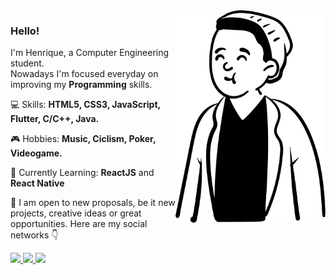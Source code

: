 <img src="vector.png" min-height="340px" max-height="340px" height="340px" align="right" alt="Vector">

<h3 align="left">
  Hello!
</h3>

<p align="left">
  I'm Henrique, a Computer Engineering student.<br>
  Nowadays I'm focused everyday on improving my <strong>Programming</strong> skills.
</p>

<p align="left">
  💻 Skills: <strong>HTML5, CSS3, JavaScript, Flutter, C/C++, Java.</strong>
</p>

<p align="left">
  🎮 Hobbies: <strong>Music, Ciclism, Poker, Videogame.</strong>
</p>

<p align="left">
  🧐 Currently Learning: <strong>ReactJS</strong> and <strong>React Native</strong>
</p>

<p align="left">
  💬 I am open to new proposals, be it new projects, creative ideas or great opportunities. Here are my social networks 👇
</p>

<div align="left">
  <a href="https://www.instagram.com/henriqueassiss/" target="_blank" alt="Instagram" >
    <img src="https://img.shields.io/badge/Instagram-E4405F?style=for-the-badge&logo=instagram&logoColor=white&link=https://www.instagram.com/henriqueassiss/"/>
  </a>
  <a href="https://www.linkedin.com/in/henriqueassiss/" target="_blank" alt="Linkedin">
    <img src="https://img.shields.io/badge/LinkedIn-0077B5?style=for-the-badge&logo=linkedin&logoColor=white&link=https://www.linkedin.com/in/henriqueassiss/"/>
  </a>
  <a href="https://web.facebook.com/henryassis10" alt="Facebook" style="">
    <img src="https://img.shields.io/badge/Facebook-1877F2?style=for-the-badge&logo=facebook&logoColor=white&link=https://web.facebook.com/henryassis10"/>
  </a>
</div> 

